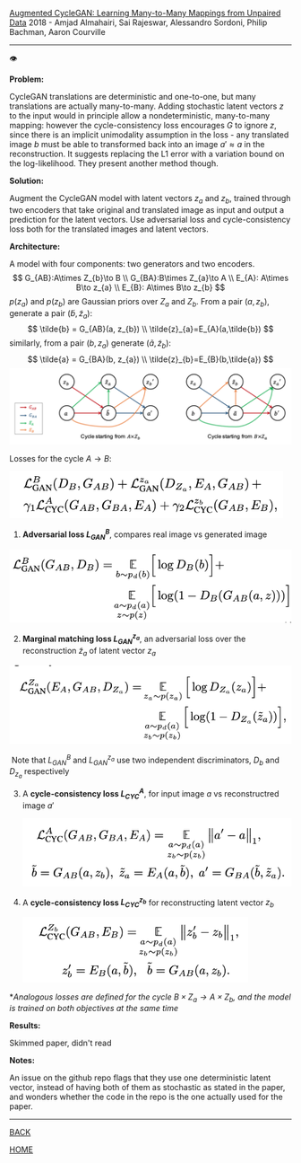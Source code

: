 [Augmented CycleGAN: Learning Many-to-Many Mappings from Unpaired Data](https://arxiv.org/pdf/1802.10151.pdf)
2018 - Amjad Almahairi, Sai Rajeswar, Alessandro Sordoni, Philip Bachman, Aaron Courville

---

👁️ 

**Problem:**

CycleGAN translations are deterministic and one-to-one, but many translations are actually many-to-many. Adding stochastic latent vectors $z$ to the input would in principle allow a nondeterministic, many-to-many mapping: however the cycle-consistency loss encourages $G$ to ignore $z$, since there is an implicit unimodality assumption in the loss - any translated image $b$ must be able to transformed back into an image $a' \approx a$ in the reconstruction. It suggests replacing the L1 error with a variation bound on the log-likelihood. They present another method though.

**Solution:**

Augment the CycleGAN model with latent vectors $z_{a}$ and $z_{b}$, trained through two encoders that take original and translated image as input and output a prediction for the latent vectors. Use adversarial loss and cycle-consistency loss both for the translated images and latent vectors.

**Architecture:**

A model with four components: two generators and two encoders.
$$
G_{AB}:A\times Z_{b}\to B 
\\
G_{BA}:B\times Z_{a}\to A
\\
E_{A}: A\times B\to z_{a}
\\
E_{B}: A\times B\to z_{b}
$$
$p(z_{a})$ and $p(z_{b})$ are Gaussian priors over $Z_{a}$ and $Z_{b}$. From a pair $(a, z_{b})$, generate a pair $(\tilde{b}, \tilde{z}_{a})$:
$$
\tilde{b} = G_{AB}(a, z_{b})
\\
\tilde{z}_{a}=E_{A}(a,\tilde{b})
$$
similarly, from a pair  $(b, z_{a})$ generate  $(\tilde{a}, \tilde{z}_{b})$:
$$
\tilde{a} = G_{BA}(b, z_{a})
\\
\tilde{z}_{b}=E_{B}(b,\tilde{a})
$$
<img src="almahairi2018augmented_architecture.png" style="zoom:50%;" />

Losses for the cycle $A\to B$:

<img src="almahairi2018augmented_loss_combined.png" style="zoom:70%;" />

1. **Adversarial loss $L^{B}_{GAN}$**, compares real image vs generated image

<img src="almahairi2018augmented_loss_adv.png" style="zoom: 67%;" />

2. **Marginal matching loss $L^{z_{a}}_{GAN}$**, an adversarial loss over the reconstruction $\tilde{z}_{a}$ of latent vector $z_{a}$

<img src="almahairi2018augmented_loss_mm.png" style="zoom: 67%;" />

​	Note that $L^{B}_{GAN}$ and $L^{z_{a}}_{GAN}$ use two independent discriminators, $D_{b}$ and $D_{z_{a}}$ respectively 

3. A **cycle-consistency loss $L^{A}_{CYC}$**, for input image $a$ vs reconstructred image $a'$

   <img src="almahairi2018augmented_loss_cyc_a.png" style="zoom:67%;" />

4. A **cycle-consistency loss $L^{z_{b}}_{CYC}$** for reconstructing latent vector $z_{b}$

   <img src="almahairi2018augmented_loss_cyc_zb.png" style="zoom:67%;" />

   

**Analogous losses are defined for the cycle $B\times Z_{a}\to A\times Z_{b}$, and the model is trained on both objectives at the same time*

**Results:**

Skimmed paper, didn't read

**Notes:**

An issue on the github repo flags that they use one deterministic latent vector, instead of having both of them as stochastic as stated in the paper, and wonders whether the code in the repo is the one actually used for the paper.

---

[BACK](../index.md)

[HOME](../../../index.md)